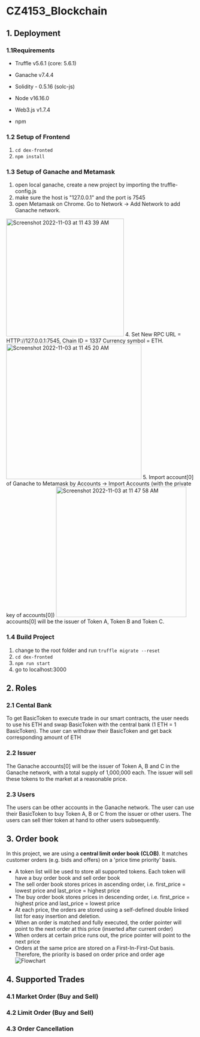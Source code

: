 # CZ4153_Blockchain


## 1. Deployment
### 1.1Requirements
- Truffle v5.6.1 (core: 5.6.1)

- Ganache v7.4.4
- Solidity - 0.5.16 (solc-js)
- Node v16.16.0
- Web3.js v1.7.4
- npm

### 1.2 Setup of Frontend
1.  `cd dex-fronted`
2. `npm install`

### 1.3 Setup of Ganache and Metamask
1. open local ganache, create a new project by importing the truffle-config.js
2. make sure the host is "127.0.0.1" and the port is 7545
3. open Metamask on Chrome. Go to Network -> Add Network to add Ganache network.
<img width="314" alt="Screenshot 2022-11-03 at 11 43 39 AM" src="https://user-images.githubusercontent.com/61575406/199643701-1a2a02c5-ad6f-43f5-ba3e-e31d63004bff.png">
4. Set New RPC URL = HTTP://127.0.0.1:7545, Chain ID = 1337 Currency symbol = ETH.
<img width="361" alt="Screenshot 2022-11-03 at 11 45 20 AM" src="https://user-images.githubusercontent.com/61575406/199643878-d1c458be-a3a0-4b18-8b50-3a261d8f6ddd.png">
5. Import account[0] of Ganache to Metamask by Accounts -> Import Accounts (with the private key of accounts[0])
<img width="348" alt="Screenshot 2022-11-03 at 11 47 58 AM" src="https://user-images.githubusercontent.com/61575406/199644122-0c18991f-30c2-4f0e-8d2f-69009e343ba3.png">
accounts[0] will be the issuer of Token A, Token B and Token C.

### 1.4 Build Project
1. change to the root folder and run `truffle migrate --reset`
2. `cd dex-fronted`
3. `npm run start`
4. go to localhost:3000

## 2. Roles
### 2.1 Cental Bank
To get BasicToken to execute trade in our smart contracts, the user needs to use his ETH and swap BasicToken with the central bank (1 ETH = 1 BasicToken). The user can withdraw their BasicToken and get back corresponding amount of ETH
### 2.2 Issuer 
The Ganache accounts[0] will be the issuer of Token A, B and C in the Ganache network, with a total supply of 1,000,000 each. The issuer will sell these tokens to the market at a reasonable price. 
### 2.3 Users
The users can be other accounts in the Ganache network. The user can use their BasicToken to buy Token A, B or C from the issuer or other users. The users can sell thier token at hand to other users subsequently.

## 3. Order book
In this project, we are using a **central limit order book (CLOB)**. It matches customer orders (e.g. bids and offers) on a 'price time priority' basis.
- A token list will be used to store all supported tokens. Each token will have a buy order book and sell order book
- The sell order book stores prices in ascending order, i.e.  first_price = lowest price and last_price = highest price
- The buy order book stores prices in descending order, i.e.  first_price = highest price and last_price = lowest price
- At each price, the orders are stored using a self-defined double linked list for easy insertion and deletion.
- When an order is matched and fully executed, the order pointer will point to the next order at this price (inserted after current order)
- When orders at certain price runs out, the price pointer will point to the next price
- Orders at the same price are stored on a First-In-First-Out basis. Therefore, the priority is based on order price and order age
![Flowchart](https://user-images.githubusercontent.com/61575406/199647068-26c41cdb-c9bc-434d-a776-6f12db67e3c9.jpg)

## 4. Supported Trades
### 4.1 Market Order (Buy and Sell)

### 4.2 Limit Order (Buy and Sell)

### 4.3 Order Cancellation 
